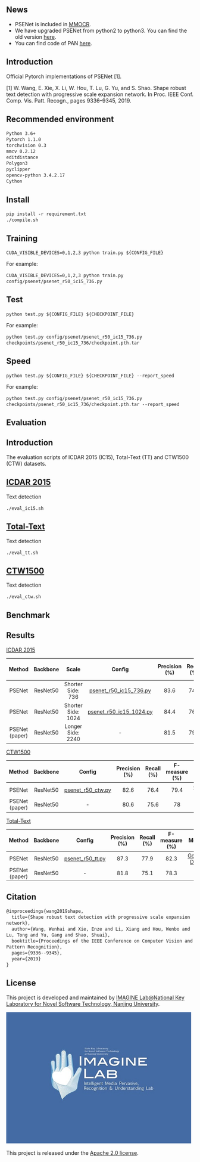 ## News
- PSENet is included in [MMOCR](https://github.com/open-mmlab/mmocr).
- We have upgraded PSENet from python2 to python3. You can find the old version [here](https://github.com/whai362/PSENet/tree/python2).
- You can find code of PAN [here](https://github.com/whai362/pan_pp.pytorch).

## Introduction
Official Pytorch implementations of PSENet [1].

[1] W. Wang, E. Xie, X. Li, W. Hou, T. Lu, G. Yu, and S. Shao. Shape robust text detection with progressive scale expansion network. In Proc. IEEE Conf. Comp. Vis. Patt. Recogn., pages 9336–9345, 2019.<br>


## Recommended environment
```
Python 3.6+
Pytorch 1.1.0
torchvision 0.3
mmcv 0.2.12
editdistance
Polygon3
pyclipper
opencv-python 3.4.2.17
Cython
```

## Install
```shell script
pip install -r requirement.txt
./compile.sh
```

## Training
```shell script
CUDA_VISIBLE_DEVICES=0,1,2,3 python train.py ${CONFIG_FILE}
```
For example:
```shell script
CUDA_VISIBLE_DEVICES=0,1,2,3 python train.py config/psenet/psenet_r50_ic15_736.py
```

## Test
```
python test.py ${CONFIG_FILE} ${CHECKPOINT_FILE}
```
For example:
```shell script
python test.py config/psenet/psenet_r50_ic15_736.py checkpoints/psenet_r50_ic15_736/checkpoint.pth.tar
```

## Speed
```shell script
python test.py ${CONFIG_FILE} ${CHECKPOINT_FILE} --report_speed
```
For example:
```shell script
python test.py config/psenet/psenet_r50_ic15_736.py checkpoints/psenet_r50_ic15_736/checkpoint.pth.tar --report_speed
```

## Evaluation
## Introduction
The evaluation scripts of ICDAR 2015 (IC15), Total-Text (TT) and CTW1500 (CTW) datasets.
## [ICDAR 2015](https://rrc.cvc.uab.es/?ch=4)
Text detection
```shell script
./eval_ic15.sh
```


## [Total-Text](https://github.com/cs-chan/Total-Text-Dataset)
Text detection
```shell script
./eval_tt.sh
```

## [CTW1500](https://github.com/Yuliang-Liu/Curve-Text-Detector)
Text detection
```shell script
./eval_ctw.sh
```

## Benchmark 
## Results 

[ICDAR 2015](https://rrc.cvc.uab.es/?ch=4)

| Method | Backbone | Scale | Config | Precision (%) | Recall (%) | F-measure (%) | Model |
| :-: | :-: | :-: | :-: | :-: | :-: | :-: | :-: |
| PSENet | ResNet50 | Shorter Side: 736 | [psenet_r50_ic15_736.py](https://github.com/whai362/PSENet/blob/python3/config/psenet/psenet_r50_ic15_736.py) | 83.6 | 74.0 | 78.5 | [Google Drive](https://drive.google.com/file/d/1kxnoYyLnMr_uhvso2v27We6gYNKANXER/view?usp=sharing) |
| PSENet | ResNet50 | Shorter Side: 1024 | [psenet_r50_ic15_1024.py](https://github.com/whai362/PSENet/blob/python3/config/psenet/psenet_r50_ic15_1024.py) | 84.4 | 76.3 | 80.2 | [Google Drive](https://drive.google.com/file/d/1Yz4zrSpvt5nVIqT75EafBPwEl19Sj3Vg/view?usp=sharing) |
| PSENet (paper) | ResNet50 | Longer Side: 2240 | - | 81.5 | 79.7 | 80.6 | - | 

[CTW1500](https://github.com/Yuliang-Liu/Curve-Text-Detector)

| Method | Backbone | Config | Precision (%) | Recall (%) | F-measure (%) | Model |
| :-: | :-: | :-: | :-: | :-: | :-: | :-: |
| PSENet | ResNet50 | [psenet_r50_ctw.py](https://github.com/whai362/PSENet/blob/python3/config/psenet/psenet_r50_ctw.py) | 82.6 | 76.4 | 79.4 | [Google Drive](https://drive.google.com/file/d/1AeUj_E6tKzo4uAvwNLQ98Tf2bmASxdv0/view?usp=sharing) |
| PSENet (paper) | ResNet50 | - | 80.6 | 75.6 | 78 | - | 

[Total-Text](https://github.com/cs-chan/Total-Text-Dataset)

| Method | Backbone | Config | Precision (%) | Recall (%) | F-measure (%) | Model |
| :-: | :-: | :-: | :-: | :-: | :-: | :-: |
| PSENet | ResNet50 | [psenet_r50_tt.py](https://github.com/whai362/PSENet/blob/python3/config/psenet/psenet_r50_tt.py) | 87.3 | 77.9 | 82.3 | [Google Drive](https://drive.google.com/file/d/1U8GK8BWdDOfz-p4Op4qqGJoEmnMQygpx/view?usp=sharing) |
| PSENet (paper) | ResNet50 | - | 81.8 | 75.1 | 78.3 | - | 

## Citation
```
@inproceedings{wang2019shape,
  title={Shape robust text detection with progressive scale expansion network},
  author={Wang, Wenhai and Xie, Enze and Li, Xiang and Hou, Wenbo and Lu, Tong and Yu, Gang and Shao, Shuai},
  booktitle={Proceedings of the IEEE Conference on Computer Vision and Pattern Recognition},
  pages={9336--9345},
  year={2019}
}
```

## License
This project is developed and maintained by [IMAGINE Lab@National Key Laboratory for Novel Software Technology, Nanjing University](https://cs.nju.edu.cn/lutong/ImagineLab.html).

<img src="logo.jpg" alt="IMAGINE Lab">

This project is released under the [Apache 2.0 license](https://github.com/whai362/pan_pp.pytorch/blob/master/LICENSE).
